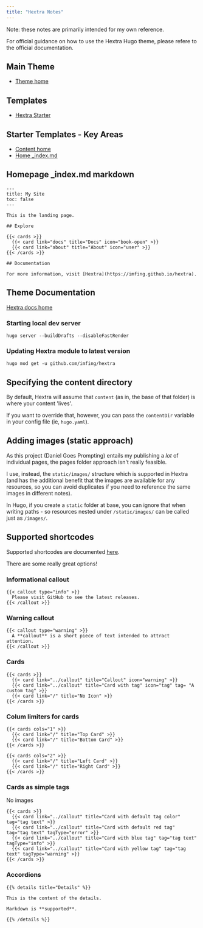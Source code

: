 ```yaml
---
title: "Hextra Notes"
---
```


Note: these notes are primarily intended for my own reference. 

For official guidance on how to use the Hextra Hugo theme, please refere to the official documentation.

## Main Theme

 - [Theme home](https://themes.gohugo.io/themes/hextra/)

 ## Templates

 - [Hextra Starter](https://github.com/imfing/hextra-starter-template)

## Starter Templates - Key Areas

- [Content home](https://github.com/imfing/hextra-starter-template/tree/main/content)
- [Home _index.md](https://github.com/imfing/hextra-starter-template/blob/main/content/_index.md)

## Homepage _index.md markdown

```
---
title: My Site
toc: false
---

This is the landing page.

## Explore

{{< cards >}}
  {{< card link="docs" title="Docs" icon="book-open" >}}
  {{< card link="about" title="About" icon="user" >}}
{{< /cards >}}

## Documentation

For more information, visit [Hextra](https://imfing.github.io/hextra).
```

## Theme Documentation

[Hextra docs home](https://imfing.github.io/hextra/docs/getting-started/)

### Starting local dev server

```
hugo server --buildDrafts --disableFastRender
```

### Updating Hextra module to latest version

```
hugo mod get -u github.com/imfing/hextra
```

## Specifying the content directory

By default, Hextra will assume that `content` (as in, the base of that folder) is where your content 'lives'.

If you want to override that, however, you can pass the `contentDir` variable in your config file (ie, `hugo.yaml`).

## Adding images (static approach)

As this project (Daniel Goes Prompting) entails my publishing a *lot* of individual pages, the pages folder approach isn't really feasible. 

I use, instead, the `static/images/` structure which is supported in Hextra (and has the additional benefit that the images are available for any resources, so you can avoid duplicates if you need to reference the same images in different notes).

In Hugo, if you create a `static` folder at base, you can ignore that when writing paths - so resources nested under `/static/images/` can be called just as `/images/`.

## Supported shortcodes

Supported shortcodes are documented [here](https://imfing.github.io/hextra/docs/guide/shortcodes/).

There are some really great options!

### Informational callout

```
{{< callout type="info" >}}
  Please visit GitHub to see the latest releases.
{{< /callout >}}
```

### Warning callout

```
{{< callout type="warning" >}}
  A **callout** is a short piece of text intended to attract attention.
{{< /callout >}}
```

### Cards

```
{{< cards >}}
  {{< card link="../callout" title="Callout" icon="warning" >}}
  {{< card link="../callout" title="Card with tag" icon="tag" tag= "A custom tag" >}}
  {{< card link="/" title="No Icon" >}}
{{< /cards >}}
```
### Colum limiters for cards

```
{{< cards cols="1" >}}
  {{< card link="/" title="Top Card" >}}
  {{< card link="/" title="Bottom Card" >}}
{{< /cards >}}

{{< cards cols="2" >}}
  {{< card link="/" title="Left Card" >}}
  {{< card link="/" title="Right Card" >}}
{{< /cards >}}
```

### Cards as simple tags

No images

```
{{< cards >}}
  {{< card link="../callout" title="Card with default tag color" tag="tag text" >}}
  {{< card link="../callout" title="Card with default red tag" tag="tag text" tagType="error" >}}
  {{< card link="../callout" title="Card with blue tag" tag="tag text" tagType="info" >}}
  {{< card link="../callout" title="Card with yellow tag" tag="tag text" tagType="warning" >}}
{{< /cards >}}
```

### Accordions

```
{{% details title="Details" %}}

This is the content of the details.

Markdown is **supported**.

{{% /details %}}
```